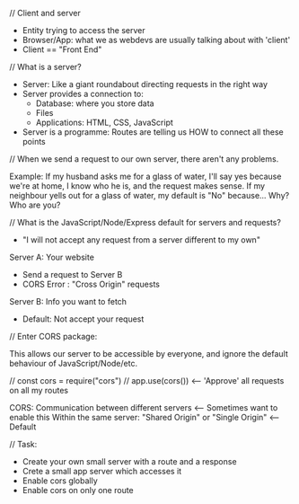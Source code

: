 // Client and server

- Entity trying to access the server
- Browser/App: what we as webdevs are usually talking about with 'client'
- Client == "Front End"

// What is a server?

- Server: Like a giant roundabout directing requests in the right way
- Server provides a connection to:
  - Database: where you store data
  - Files
  - Applications: HTML, CSS, JavaScript
- Server is a programme: Routes are telling us HOW to connect all these points

// When we send a request to our own server, there aren't any problems.

Example: If my husband asks me for a glass of water, I'll say yes because we're at home, I know who he is, and the request makes sense. If my neighbour yells out for a glass of water, my default is "No" because... Why? Who are you?

// What is the JavaScript/Node/Express default for servers and requests?

- "I will not accept any request from a server different to my own"

Server A: Your website

- Send a request to Server B
- CORS Error : "Cross Origin" requests

Server B: Info you want to fetch

- Default: Not accept your request

// Enter CORS package:

This allows our server to be accessible by everyone, and ignore the default behaviour of JavaScript/Node/etc.

// const cors = require("cors")
// app.use(cors()) <-- 'Approve' all requests on all my routes

CORS: Communication between different servers <-- Sometimes want to enable this
Within the same server: "Shared Origin" or "Single Origin" <-- Default

// Task:

- Create your own small server with a route and a response
- Crete a small app server which accesses it
- Enable cors globally
- Enable cors on only one route
